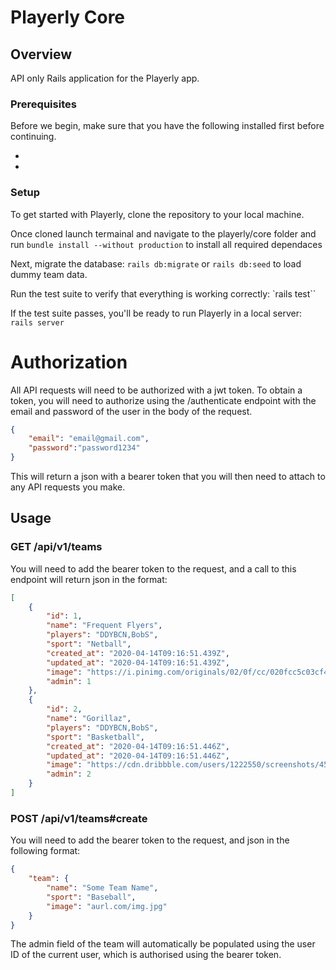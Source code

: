 # Playerly Core

## Overview

API only Rails application for the Playerly app.

### Prerequisites

Before we begin, make sure that you have the following installed first before continuing.

 - 
 - 

### Setup

To get started with Playerly, clone the repository to your local machine.

Once cloned launch termainal and navigate to the playerly/core folder and run `bundle install --without production` to install all required dependaces

Next, migrate the database: `rails db:migrate` or `rails db:seed` to load dummy team data.

Run the test suite to verify that everything is working correctly: `rails test``

If the test suite passes, you'll be ready to run Playerly in a local server: `rails server`

# Authorization

All API requests will need to be authorized with a jwt token. To obtain a token, you will need to authorize using the /authenticate endpoint with the email and password of the user in the body of the request. 

```json
{
    "email": "email@gmail.com",
    "password":"password1234"
}
```

This will return a json with a bearer token that you will then need to attach to any API requests you make.

## Usage

### GET /api/v1/teams

You will need to add the bearer token to the request, and a call to this endpoint will return json in the format:

```json
[
    {
        "id": 1,
        "name": "Frequent Flyers",
        "players": "DDYBCN,BobS",
        "sport": "Netball",
        "created_at": "2020-04-14T09:16:51.439Z",
        "updated_at": "2020-04-14T09:16:51.439Z",
        "image": "https://i.pinimg.com/originals/02/0f/cc/020fcc5c03cf45a90a2ecb2eaa56902f.jpg",
        "admin": 1
    },
    {
        "id": 2,
        "name": "Gorillaz",
        "players": "DDYBCN,BobS",
        "sport": "Basketball",
        "created_at": "2020-04-14T09:16:51.446Z",
        "updated_at": "2020-04-14T09:16:51.446Z",
        "image": "https://cdn.dribbble.com/users/1222550/screenshots/4524432/b1db1259207091.5a198e7cae3cb.png",
        "admin": 2
    }
]
```

### POST /api/v1/teams#create

You will need to add the bearer token to the request, and json in the following format:

```json
{
    "team": {
        "name": "Some Team Name",
        "sport": "Baseball",
        "image": "aurl.com/img.jpg"
    }
}
```
The admin field of the team will automatically be populated using the user ID of the current user, which is authorised using the bearer token.